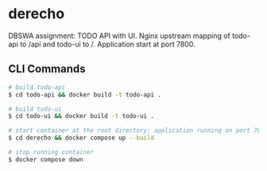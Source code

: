 # derecho

DBSWA assignment: TODO API with UI. Nginx upstream mapping of todo-api to /api and todo-ui to /. Application start at port 7800.

## CLI Commands

```bash
# build todo-api
$ cd todo-api && docker build -t todo-api .

# build todo-ui
$ cd todo-ui && docker build -t todo-ui .

# start container at the root directory; application running on port 7800
$ cd derecho && docker compose up --build

# stop running container
$ docker compose down

``````